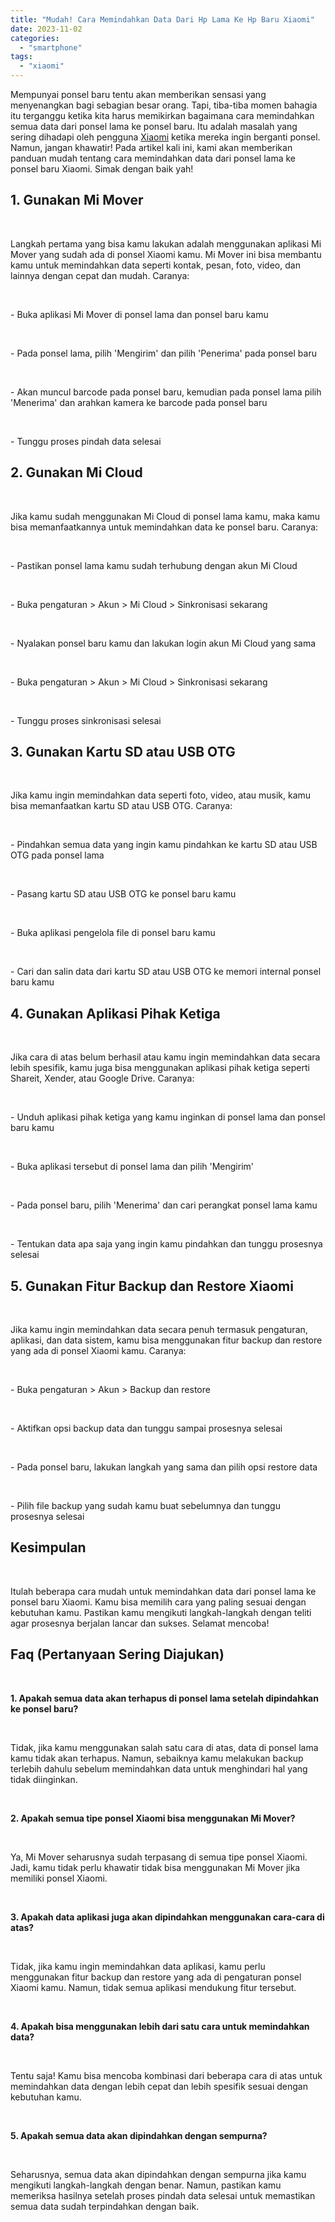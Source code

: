 ```yaml
---
title: "Mudah! Cara Memindahkan Data Dari Hp Lama Ke Hp Baru Xiaomi"
date: 2023-11-02
categories: 
  - "smartphone"
tags: 
  - "xiaomi"
---
```


Mempunyai ponsel baru tentu akan memberikan sensasi yang menyenangkan bagi sebagian besar orang. Tapi, tiba-tiba momen bahagia itu terganggu ketika kita harus memikirkan bagaimana cara memindahkan semua data dari ponsel lama ke ponsel baru. Itu adalah masalah yang sering dihadapi oleh pengguna [Xiaomi](https://ajiekusumadhany.com/gadget/smartphone/xiaomi/) ketika mereka ingin berganti ponsel. Namun, jangan khawatir! Pada artikel kali ini, kami akan memberikan panduan mudah tentang cara memindahkan data dari ponsel lama ke ponsel baru Xiaomi. Simak dengan baik yah!

## 1\. Gunakan Mi Mover

 

Langkah pertama yang bisa kamu lakukan adalah menggunakan aplikasi Mi Mover yang sudah ada di ponsel Xiaomi kamu. Mi Mover ini bisa membantu kamu untuk memindahkan data seperti kontak, pesan, foto, video, dan lainnya dengan cepat dan mudah. Caranya:

 

\- Buka aplikasi Mi Mover di ponsel lama dan ponsel baru kamu

 

\- Pada ponsel lama, pilih 'Mengirim' dan pilih 'Penerima' pada ponsel baru

 

\- Akan muncul barcode pada ponsel baru, kemudian pada ponsel lama pilih 'Menerima' dan arahkan kamera ke barcode pada ponsel baru

 

\- Tunggu proses pindah data selesai

## 2\. Gunakan Mi Cloud

 

Jika kamu sudah menggunakan Mi Cloud di ponsel lama kamu, maka kamu bisa memanfaatkannya untuk memindahkan data ke ponsel baru. Caranya:

 

\- Pastikan ponsel lama kamu sudah terhubung dengan akun Mi Cloud

 

\- Buka pengaturan > Akun > Mi Cloud > Sinkronisasi sekarang

 

\- Nyalakan ponsel baru kamu dan lakukan login akun Mi Cloud yang sama

 

\- Buka pengaturan > Akun > Mi Cloud > Sinkronisasi sekarang

 

\- Tunggu proses sinkronisasi selesai

## 3\. Gunakan Kartu SD atau USB OTG

 

Jika kamu ingin memindahkan data seperti foto, video, atau musik, kamu bisa memanfaatkan kartu SD atau USB OTG. Caranya:

 

\- Pindahkan semua data yang ingin kamu pindahkan ke kartu SD atau USB OTG pada ponsel lama

 

\- Pasang kartu SD atau USB OTG ke ponsel baru kamu

 

\- Buka aplikasi pengelola file di ponsel baru kamu

 

\- Cari dan salin data dari kartu SD atau USB OTG ke memori internal ponsel baru kamu

## 4\. Gunakan Aplikasi Pihak Ketiga

 

Jika cara di atas belum berhasil atau kamu ingin memindahkan data secara lebih spesifik, kamu juga bisa menggunakan aplikasi pihak ketiga seperti Shareit, Xender, atau Google Drive. Caranya:

 

\- Unduh aplikasi pihak ketiga yang kamu inginkan di ponsel lama dan ponsel baru kamu

 

\- Buka aplikasi tersebut di ponsel lama dan pilih 'Mengirim'

 

\- Pada ponsel baru, pilih 'Menerima' dan cari perangkat ponsel lama kamu

 

\- Tentukan data apa saja yang ingin kamu pindahkan dan tunggu prosesnya selesai

## 5\. Gunakan Fitur Backup dan Restore Xiaomi

 

Jika kamu ingin memindahkan data secara penuh termasuk pengaturan, aplikasi, dan data sistem, kamu bisa menggunakan fitur backup dan restore yang ada di ponsel Xiaomi kamu. Caranya:

 

\- Buka pengaturan > Akun > Backup dan restore

 

\- Aktifkan opsi backup data dan tunggu sampai prosesnya selesai

 

\- Pada ponsel baru, lakukan langkah yang sama dan pilih opsi restore data

 

\- Pilih file backup yang sudah kamu buat sebelumnya dan tunggu prosesnya selesai

## Kesimpulan

 

Itulah beberapa cara mudah untuk memindahkan data dari ponsel lama ke ponsel baru Xiaomi. Kamu bisa memilih cara yang paling sesuai dengan kebutuhan kamu. Pastikan kamu mengikuti langkah-langkah dengan teliti agar prosesnya berjalan lancar dan sukses. Selamat mencoba!

## Faq (Pertanyaan Sering Diajukan)

 

**1\. Apakah semua data akan terhapus di ponsel lama setelah dipindahkan ke ponsel baru?**

 

Tidak, jika kamu menggunakan salah satu cara di atas, data di ponsel lama kamu tidak akan terhapus. Namun, sebaiknya kamu melakukan backup terlebih dahulu sebelum memindahkan data untuk menghindari hal yang tidak diinginkan.

 

**2\. Apakah semua tipe ponsel Xiaomi bisa menggunakan Mi Mover?**

 

Ya, Mi Mover seharusnya sudah terpasang di semua tipe ponsel Xiaomi. Jadi, kamu tidak perlu khawatir tidak bisa menggunakan Mi Mover jika memiliki ponsel Xiaomi.

 

**3\. Apakah data aplikasi juga akan dipindahkan menggunakan cara-cara di atas?**

 

Tidak, jika kamu ingin memindahkan data aplikasi, kamu perlu menggunakan fitur backup dan restore yang ada di pengaturan ponsel Xiaomi kamu. Namun, tidak semua aplikasi mendukung fitur tersebut.

 

**4\. Apakah bisa menggunakan lebih dari satu cara untuk memindahkan data?**

 

Tentu saja! Kamu bisa mencoba kombinasi dari beberapa cara di atas untuk memindahkan data dengan lebih cepat dan lebih spesifik sesuai dengan kebutuhan kamu.

 

**5\. Apakah semua data akan dipindahkan dengan sempurna?**

 

Seharusnya, semua data akan dipindahkan dengan sempurna jika kamu mengikuti langkah-langkah dengan benar. Namun, pastikan kamu memeriksa hasilnya setelah proses pindah data selesai untuk memastikan semua data sudah terpindahkan dengan baik.
